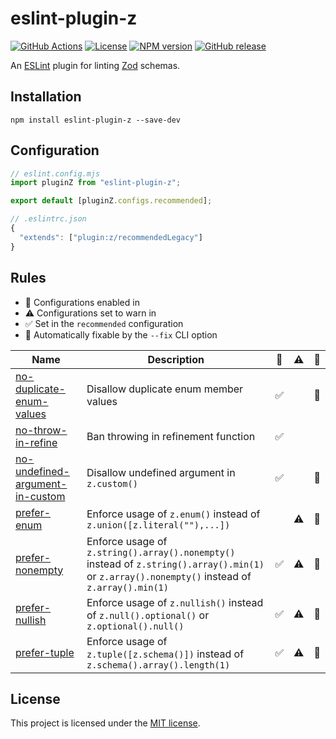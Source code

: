 # eslint-plugin-z

<!-- Link references -->

[github-actions]: https://www.github.com/jeremy-code/eslint-plugin-z/actions/workflows/ci.yml
[github-release]: https://github.com/jeremy-code/eslint-plugin-z/releases
[npm-package]: https://www.npmjs.com/package/eslint-plugin-z
[github-actions-badge]: https://www.github.com/jeremy-code/eslint-plugin-z/actions/workflows/ci.yml/badge.svg
[license-badge]: https://img.shields.io/github/license/jeremy-code/eslint-plugin-z
[npm-version-badge]: https://img.shields.io/npm/v/eslint-plugin-z
[github-release-badge]: https://img.shields.io/github/v/release/jeremy-code/eslint-plugin-z

[![GitHub Actions][github-actions-badge]][github-actions]
[![License][license-badge]](LICENSE)
[![NPM version][npm-version-badge]][npm-package]
[![GitHub release][github-release-badge]][github-release]

An [ESLint](https://eslint.org/ "Find and fix problems in your JavaScript code - ESLint") plugin for linting [Zod](https://zod.dev/ "TypeScript-first schema validation with static type inference - Zod") schemas.

## Installation

```shell
npm install eslint-plugin-z --save-dev
```

## Configuration

```js
// eslint.config.mjs
import pluginZ from "eslint-plugin-z";

export default [pluginZ.configs.recommended];
```

```js
// .eslintrc.json
{
  "extends": ["plugin:z/recommendedLegacy"]
}
```

## Rules

- 💼 Configurations enabled in
- ⚠️ Configurations set to warn in
- ✅ ️Set in the `recommended` configuration
- 🔧 Automatically fixable by the `--fix` CLI option

<!-- prettier-ignore -->
| Name | Description | 💼 | ⚠️ | 🔧 |
|---|---|---|---|---|
| [no-duplicate-enum-values](./docs/rules/no-duplicate-enum-values.md)| Disallow duplicate enum member values | ✅ |  | 🔧 |
| [no-throw-in-refine](./docs/rules/no-throw-in-refine.md) | Ban throwing in refinement function | ✅ |  |  |
| [no-undefined-argument-in-custom](./docs/rules/no-undefined-argument-in-custom.md) | Disallow undefined argument in `z.custom()` | ✅ |  | 🔧 |
| [prefer-enum](./docs/rules/prefer-enum.md) | Enforce usage of `z.enum()` instead of `z.union([z.literal(""),...])` |  | ⚠️ | 🔧 |
| [prefer-nonempty](./docs/rules/prefer-nonempty.md) | Enforce usage of `z.string().array().nonempty()` instead of `z.string().array().min(1)` or `z.array().nonempty()` instead of `z.array().min(1)` | ✅ | ⚠️ | 🔧 |
| [prefer-nullish](./docs/rules/prefer-nullish.md) | Enforce usage of `z.nullish()` instead of `z.null().optional()` or `z.optional().null()` | ✅ | ⚠️ | 🔧 |
| [prefer-tuple](./docs/rules/prefer-tuple.md) | Enforce usage of `z.tuple([z.schema()])` instead of `z.schema().array().length(1)` | ✅ | ⚠️ | 🔧 |

<!-- prettier-ignore-end -->

## License

This project is licensed under the [MIT license](LICENSE).
